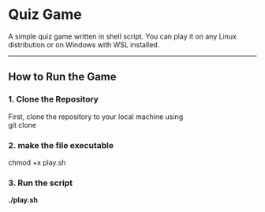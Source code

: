 # Quiz Game

A simple quiz game written in shell script. You can play it on any Linux distribution or on Windows with WSL installed.

---

## How to Run the Game

### 1. Clone the Repository
First, clone the repository to your local machine using<br> 
git clone

### 2. make the file executable
chmod +x play.sh
### 3. Run the script <b>
./play.sh
